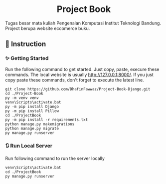 <h1 align="center">Project Book</h1>

Tugas besar mata kuliah Pengenalan Komputasi Institut Teknologi Bandung. Project berupa website eccomerce buku.


## 📖 Instruction
### ✨ Getting Started

Run the following command to get started. Just copy, paste, execure these commands. The local website is usually http://127.0.0.1:8000/. If you just copy paste these commands, don't forget to execute the latest line.
```
git clone https://github.com/DhafinFawwaz/Project-Book-Django.git
cd ./Project-Book
py -m venv venv
venv\Scripts\activate.bat
py -m pip install Django
py -m pip install Pillow
cd ./ProjectBook
py -m pip install -r requirements.txt
python manage.py makemigrations
python manage.py migrate
py manage.py runserver

```

### 🔃 Run Local Server
Run following command to run the server locally
```
venv\Scripts\activate.bat
cd ./ProjectBook
py manage.py runserver
```
